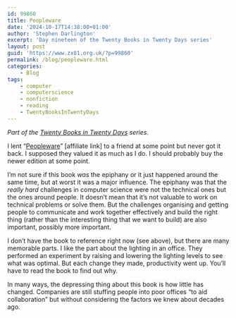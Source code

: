 ```yaml
---
id: 99860
title: Peopleware
date: '2024-10-17T14:38:00+01:00'
author: 'Stephen Darlington'
excerpt: 'Day nineteen of the Twenty Books in Twenty Days series'
layout: post
guid: 'https://www.zx81.org.uk/?p=99860'
permalink: /blog/peopleware.html
categories:
    - Blog
tags:
    - computer
    - computerscience
    - nonfiction
    - reading
    - TwentyBooksInTwentyDays
---
```


*Part of the [Twenty Books in Twenty Days](https://www.zx81.org.uk/blog/twenty-books.html) series.*

I lent “[Peopleware](https://amzn.to/3BJlhtm)” \[affiliate link\] to a friend at some point but never got it back. I supposed they valued it as much as I do. I should probably buy the newer edition at some point.

I’m not sure if this book *was* the epiphany or it just happened around the same time, but at worst it was a major influence. The epiphany was that the *really hard* challenges in computer science were not the technical ones but the ones around people. It doesn’t mean that it’s not valuable to work on technical problems or solve them. But the challenges organising and getting people to communicate and work together effectively and build the right thing (rather than the interesting thing that we want to build) are also important, possibly more important.

I don’t have the book to reference right now (see above), but there are many memorable parts. I like the part about the lighting in an office. They performed an experiment by raising and lowering the lighting levels to see what was optimal. But each change they made, productivity went up. You’ll have to read the book to find out why.

In many ways, the depressing thing about this book is how little has changed. Companies are still stuffing people into poor offices “to aid collaboration” but without considering the factors we knew about decades ago.